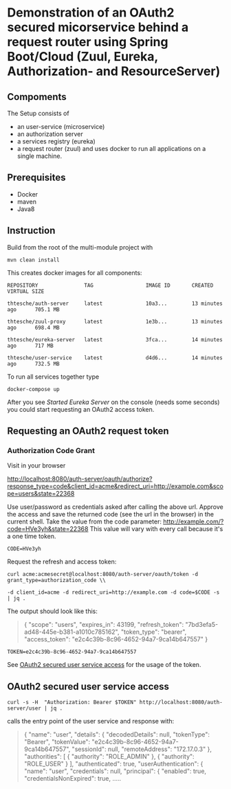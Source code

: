 # Demonstration of an OAuth2 secured micorservice behind a request router using Spring Boot/Cloud (Zuul, Eureka, Authorization- and ResourceServer)

## Compoments

The Setup consists of 

* an user-service (microservice)
* an authorization server
* a services registry (eureka)
* a request router (zuul)
and uses docker to run all applications on a single machine.

## Prerequisites
* Docker
* maven
* Java8

## Instruction

Build from the root of the multi-module project with 

`mvn clean install`

This creates docker images for all components:

`REPOSITORY               TAG                 IMAGE ID       CREATED             VIRTUAL SIZE`

`thtesche/auth-server     latest              10a3...        13 minutes ago      705.1 MB`

`thtesche/zuul-proxy      latest              1e3b...        13 minutes ago      698.4 MB`

`thtesche/eureka-server   latest              3fca...        14 minutes ago      717 MB`

`thtesche/user-service    latest              d4d6...        14 minutes ago      732.5 MB`


To run all services together type 

`docker-compose up`

After you see *Started Eureka Server* on the console (needs some seconds) you could start requesting an OAuth2 access token.

## Requesting an OAuth2 request token

### Authorization Code Grant
Visit in your browser

<a href="http://localhost:8080/auth-server/oauth/authorize?response_type=code&client_id=acme&redirect_uri=http://example.com&scope=users&state=22368">http://localhost:8080/auth-server/oauth/authorize?response_type=code&client_id=acme&redirect_uri=http://example.com&scope=users&state=22368</a>

Use user/password as credentials asked after calling the above url.
Approve the access and save the returned code (see the url in the browser) in the current shell. Take the value from the code parameter: http://example.com/?code=HVe3yh&state=22368
This value will vary with every call because it's a one time token.

`CODE=HVe3yh`

Request the refresh and access token:

`curl acme:acmesecret@localhost:8080/auth-server/oauth/token -d grant_type=authorization_code \\`

`-d client_id=acme -d redirect_uri=http://example.com -d code=$CODE -s | jq .`

The output should look like this:
> {
> "scope": "users",
> "expires_in": 43199,
> "refresh_token": "7bd3efa5-ad48-445e-b381-a1010c785162",
> "token_type": "bearer",
> "access_token": "e2c4c39b-8c96-4652-94a7-9ca14b647557"
> }

`TOKEN=e2c4c39b-8c96-4652-94a7-9ca14b647557`

See [OAuth2 secured user service access](#access_user_service) for the usage of the token.


## <a name="access_user_service"></a>OAuth2 secured user service access

 `curl -s -H  "Authorization: Bearer $TOKEN" http://localhost:8080/auth-server/user | jq .` 

calls the entry point of the user service and response with:

> {
>  "name": "user",
>  "details": {
>    "decodedDetails": null,
>    "tokenType": "Bearer",
>    "tokenValue": "e2c4c39b-8c96-4652-94a7-9ca14b647557",
>    "sessionId": null,
>    "remoteAddress": "172.17.0.3"
>  },
>  "authorities": [
>    {
>      "authority": "ROLE_ADMIN"
>    },
>    {
>      "authority": "ROLE_USER"
>    }
>  ],
>  "authenticated": true,
>  "userAuthentication": {
>    "name": "user",
>    "credentials": null,
>    "principal": {
>      "enabled": true,
>      "credentialsNonExpired": true,
> .....
